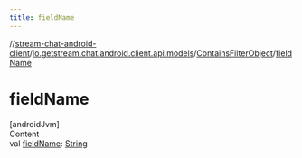 ```yaml
---
title: fieldName
---
```

//[stream-chat-android-client](../../../index.md)/[io.getstream.chat.android.client.api.models](../index.md)/[ContainsFilterObject](index.md)/[fieldName](fieldName.md)



# fieldName  
[androidJvm]  
Content  
val [fieldName](fieldName.md): [String](https://kotlinlang.org/api/latest/jvm/stdlib/kotlin/-string/index.html)  



